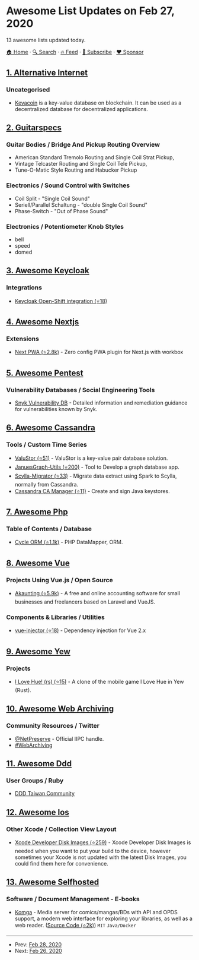 # Awesome List Updates on Feb 27, 2020

13 awesome lists updated today.

[🏠 Home](/README.md) · [🔍 Search](https://www.trackawesomelist.com/search/) · [🔥 Feed](https://www.trackawesomelist.com/rss.xml) · [📮 Subscribe](https://trackawesomelist.us17.list-manage.com/subscribe?u=d2f0117aa829c83a63ec63c2f&id=36a103854c) · [❤️  Sponsor](https://github.com/sponsors/theowenyoung)



## [1. Alternative Internet](/content/redecentralize/alternative-internet/README.md)

### Uncategorised

*   [Kevacoin](http://kevacoin.org) is a key-value database on blockchain. It can be used as a decentralized database for decentralized applications.

## [2. Guitarspecs](/content/gitfrage/guitarspecs/README.md)

### Guitar Bodies / Bridge And Pickup Routing Overview

*   American Standard Tremolo Routing and Single Coil Strat Pickup,
*   Vintage Telcaster Routing and Single Coil Tele Pickup,
*   Tune-O-Matic Style Routing and Habucker Pickup

### Electronics / Sound Control with Switches

*   Coil Split - "Single Coil Sound"
*   Seriell/Parallel Schaltung - "double Single Coil Sound"
*   Phase-Switch - "Out of Phase Sound"

### Electronics / Potentiometer Knob Styles

*   bell
*   speed
*   domed

## [3. Awesome Keycloak](/content/thomasdarimont/awesome-keycloak/README.md)

### Integrations

*   [Keycloak Open-Shift integration (⭐18)](https://github.com/keycloak/openshift-integration)

## [4. Awesome Nextjs](/content/unicodeveloper/awesome-nextjs/README.md)

### Extensions

*   [Next PWA (⭐2.8k)](https://github.com/shadowwalker/next-pwa) - Zero config PWA plugin for Next.js with workbox

## [5. Awesome Pentest](/content/enaqx/awesome-pentest/README.md)

### Vulnerability Databases / Social Engineering Tools

*   [Snyk Vulnerability DB](https://snyk.io/vuln/) - Detailed information and remediation guidance for vulnerabilities known by Snyk.

## [6. Awesome Cassandra](/content/Anant/awesome-cassandra/README.md)

### Tools / Custom Time Series

*   [ValuStor (⭐51)](https://github.com/Sensaphone/ValuStor) - ValuStor is a key-value pair database solution.
*   [JanuesGraph-Utils (⭐200)](https://github.com/IBM/janusgraph-utils) - Tool to Develop a graph database app.
*   [Scylla-Migrator (⭐33)](https://github.com/scylladb/scylla-migrator) - Migrate data extract using Spark to Scylla, normally from Cassandra.
*   [Cassandra CA Manager (⭐11)](https://github.com/eevans/cassandra-ca-manager) - Create and sign Java keystores.

## [7. Awesome Php](/content/ziadoz/awesome-php/README.md)

### Table of Contents / Database

*   [Cycle ORM (⭐1.1k)](https://github.com/cycle/orm) - PHP DataMapper, ORM.

## [8. Awesome Vue](/content/vuejs/awesome-vue/README.md)

### Projects Using Vue.js / Open Source

*   [Akaunting (⭐5.9k)](https://github.com/akaunting/akaunting) - A free and online accounting software for small businesses and freelancers based on Laravel and VueJS.

### Components & Libraries / Utilities

*   [vue-injector (⭐18)](https://github.com/Scandltd/vue-injector) - Dependency injection for Vue 2.x

## [9. Awesome Yew](/content/jetli/awesome-yew/README.md)

### Projects

*   [I Love Hue! (rs) (⭐15)](https://github.com/noc7c9/i-love-hue-rs) - A clone of the mobile game I Love Hue in Yew (Rust).

## [10. Awesome Web Archiving](/content/iipc/awesome-web-archiving/README.md)

### Community Resources / Twitter

*   [@NetPreserve](https://twitter.com/NetPreserve) - Official IIPC handle.
*   [#WebArchiving](https://twitter.com/search?q=%23webarchiving)

## [11. Awesome Ddd](/content/heynickc/awesome-ddd/README.md)

### User Groups / Ruby

*   [DDD Taiwan Community](https://www.facebook.com/groups/dddtaiwan/)

## [12. Awesome Ios](/content/vsouza/awesome-ios/README.md)

### Other Xcode / Collection View Layout

*   [Xcode Developer Disk Images (⭐259)](https://github.com/haikieu/xcode-developer-disk-image-all-platforms) - Xcode Developer Disk Images is needed when you want to put your build to the device, however sometimes your Xcode is not updated with the latest Disk Images, you could find them here for convenience.

## [13. Awesome Selfhosted](/content/awesome-selfhosted/awesome-selfhosted/README.md)

### Software / Document Management - E-books

*   [Komga](https://komga.org) - Media server for comics/mangas/BDs with API and OPDS support, a modern web interface for exploring your libraries, as well as a web reader. ([Source Code (⭐2k)](https://github.com/gotson/komga)) `MIT` `Java/Docker`

---

- Prev: [Feb 28, 2020](/content/2020/02/28/README.md)
- Next: [Feb 26, 2020](/content/2020/02/26/README.md)